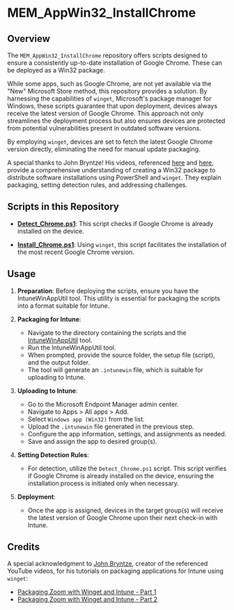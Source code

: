 # MEM_AppWin32_InstallChrome

## Overview

The `MEM_AppWin32_InstallChrome` repository offers scripts designed to ensure a consistently up-to-date installation of Google Chrome. These can be deployed as a Win32 package.

While some apps, such as Google Chrome, are not yet available via the "New" Microsoft Store method, this repository provides a solution. By harnessing the capabilities of `winget`, Microsoft's package manager for Windows, these scripts guarantee that upon deployment, devices always receive the latest version of Google Chrome. This approach not only streamlines the deployment process but also ensures devices are protected from potential vulnerabilities present in outdated software versions.

By employing `winget`, devices are set to fetch the latest Google Chrome version directly, eliminating the need for manual update packaging.

A special thanks to John Bryntze! His videos, referenced [here](https://www.youtube.com/watch?v=0Ov4AcRM4jI) and [here](https://www.youtube.com/watch?v=MnFL2FQLjp4), provide a comprehensive understanding of creating a Win32 package to distribute software installations using PowerShell and `winget`. They explain packaging, setting detection rules, and addressing challenges.

## Scripts in this Repository

- **[Detect_Chrome.ps1](https://github.com/jmanuelng/MEM_AppWin32_InstallChrome/blob/main/Detect_Chrome.ps1)**: This script checks if Google Chrome is already installed on the device.
  
- **[Install_Chrome.ps1](https://github.com/jmanuelng/MEM_AppWin32_InstallChrome/blob/main/Install_Chrome.ps1)**: Using `winget`, this script facilitates the installation of the most recent Google Chrome version.

## Usage

1. **Preparation**: Before deploying the scripts, ensure you have the IntuneWinAppUtil tool. This utility is essential for packaging the scripts into a format suitable for Intune.

2. **Packaging for Intune**:
   - Navigate to the directory containing the scripts and the [IntuneWinAppUtil](https://github.com/microsoft/Microsoft-Win32-Content-Prep-Tool) tool.
   - Run the IntuneWinAppUtil tool.
   - When prompted, provide the source folder, the setup file (script), and the output folder.
   - The tool will generate an `.intunewin` file, which is suitable for uploading to Intune.

3. **Uploading to Intune**:
   - Go to the Microsoft Endpoint Manager admin center.
   - Navigate to Apps > All apps > Add.
   - Select `Windows app (Win32)` from the list.
   - Upload the `.intunewin` file generated in the previous step.
   - Configure the app information, settings, and assignments as needed.
   - Save and assign the app to desired group(s).

4. **Setting Detection Rules**:
   - For detection, utilize the `Detect_Chrome.ps1` script. This script verifies if Google Chrome is already installed on the device, ensuring the installation process is initiated only when necessary.

5. **Deployment**:
   - Once the app is assigned, devices in the target group(s) will receive the latest version of Google Chrome upon their next check-in with Intune.

## Credits

A special acknowledgment to [John Bryntze](https://twitter.com/JohnBryntze), creator of the referenced YouTube videos, for his tutorials on packaging applications for Intune using `winget`:
- [Packaging Zoom with Winget and Intune - Part 1](https://www.youtube.com/watch?v=0Ov4AcRM4jI)
- [Packaging Zoom with Winget and Intune - Part 2](https://www.youtube.com/watch?v=MnFL2FQLjp4)

